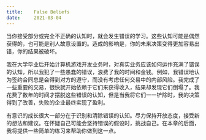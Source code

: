 ```yaml
---
title:    False Beliefs
date:     2021-03-04
---
```


当你接受部分或完全不正确的认知时，就会发生错误的学习。这些认知可能是偶然获得的，也可能是别人故意设置的。造成的影响是，你的未来决策变得更加容易出错，你的结果被破坏。

我在大学毕业后开始计算机游戏开发业务时，对真实业务应该如何运作充满了错误的认知，所以我犯了一些愚蠢的错误，浪费了我的时间和金钱。例如，我错误地认为签约合同总是会得到对方的遵守，而没有考虑任何交易中的内部风险。我完成了一些重要的交易，很快就开始依赖于它们来获得收入，结果却发现它们倒塌了。我花费了数年的时间才摆脱这些错误的认知，但是当我将它们一一铲除时，我的决策得到了改善，失败的企业最终实现了盈利。

有意识的成长很大一部分在于识别和清除错误的认知。尽力保持开放态度，接受新的想法和建议。在怀疑自己可能会坚持错误的假设时，挑战自己。在本章的后面，我将提供一些简单的练习来帮助你做到这一点。

